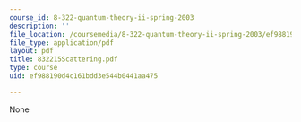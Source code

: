 ```yaml
---
course_id: 8-322-quantum-theory-ii-spring-2003
description: ''
file_location: /coursemedia/8-322-quantum-theory-ii-spring-2003/ef988190d4c161bdd3e544b0441aa475_832215Scattering.pdf
file_type: application/pdf
layout: pdf
title: 832215Scattering.pdf
type: course
uid: ef988190d4c161bdd3e544b0441aa475

---
```

None